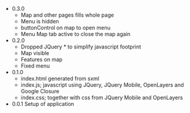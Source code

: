 

* 0.3.0
  * Map and other pages fills whole page
  * Menu is hidden
  * buttonControl on map to open menu
  * Menu Map tab active to close the map again
* 0.2.0
  * Dropped JQuery * to simplify javascript footprint
  * Map visible
  * Features on map
  * Fixed menu
* 0.1.0
  * index.html generated from sxml
  * index.js; javascript using JQuery, JQuery Mobile, OpenLayers and Google Closure
  * index.css; together with css from JQuery Mobile and OpenLayers
* 0.0.1 Setup of application
